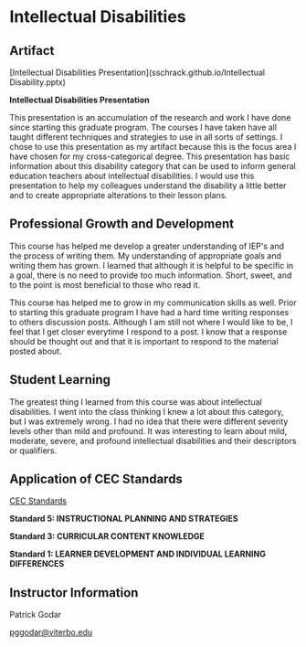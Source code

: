 # Intellectual Disabilities

## Artifact 

[Intellectual Disabilities Presentation](sschrack.github.io/Intellectual Disability.pptx)

**Intellectual Disabilities Presentation**

This presentation is an accumulation of the research and work I have done since starting this graduate program. The courses I have taken have all taught different techniques and strategies to use in all sorts of settings. I chose to use this presentation as my artifact because this is the focus area I have chosen for my cross-categorical degree. This presentation has basic information about this disability category that can be used to inform general education teachers about intellectual disabilities. I would use this presentation to help my colleagues understand the disability a little better and to create appropriate alterations to their lesson plans. 

## Professional Growth and Development

This course has helped me develop a greater understanding of IEP's and the process of writing them. My understanding of appropriate goals and writing them has grown. I learned that although it is helpful to be specific in a goal, there is no need to provide too much information. Short, sweet, and to the point is most beneficial to those who read it. 

This course has helped me to grow in my communication skills as well. Prior to starting this graduate program I have had a hard time writing responses to others discussion posts. Although I am still not where I would like to be, I feel that I get closer everytime I respond to a post. I know that a response should be thought out and that it is important to respond to the material posted about. 

## Student Learning

The greatest thing I learned from this course was about intellectual disabilities. I went into the class thinking I knew a lot about this category, but I was extremely wrong. I had no idea that there were different severity levels other than mild and profound. It was interesting to learn about mild, moderate, severe, and profound intellectual disabilities and their descriptors or qualifiers. 

## Application of CEC Standards

[CEC Standards](CECStandards.html)

**Standard 5: INSTRUCTIONAL PLANNING AND STRATEGIES**

**Standard 3: CURRICULAR CONTENT KNOWLEDGE**

**Standard 1: LEARNER DEVELOPMENT AND INDIVIDUAL LEARNING DIFFERENCES**

## Instructor Information

Patrick Godar

pggodar@viterbo.edu 

